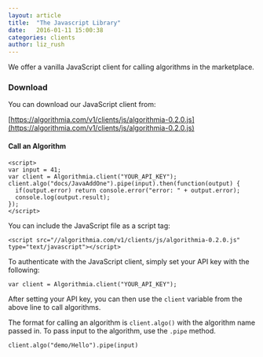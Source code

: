 ```yaml
---
layout: article
title:  "The Javascript Library"
date:   2016-01-11 15:00:38
categories: clients
author: liz_rush
---
```


We offer a vanilla JavaScript client for calling algorithms in the marketplace.

### Download

You can download our JavaScript client from:

[https://algorithmia.com/v1/clients/js/algorithmia-0.2.0.js](https://algorithmia.com/v1/clients/js/algorithmia-0.2.0.js)

#### Call an Algorithm

```
<script>
var input = 41;
var client = Algorithmia.client("YOUR_API_KEY");
client.algo("docs/JavaAddOne").pipe(input).then(function(output) {
  if(output.error) return console.error("error: " + output.error);
  console.log(output.result);
});
</script>
```

You can include the JavaScript file as a script tag:

`<script src="//algorithmia.com/v1/clients/js/algorithmia-0.2.0.js" type="text/javascript"></script>`

To authenticate with the JavaScript client, simply set your API key with the following:

`var client = Algorithmia.client("YOUR_API_KEY");`

After setting your API key, you can then use the `client` variable from the above line to call algorithms.

The format for calling an algorithm is `client.algo()` with the algorithm name passed in. To pass input to the algorithm, use the `.pipe` method.

`client.algo("demo/Hello").pipe(input)`